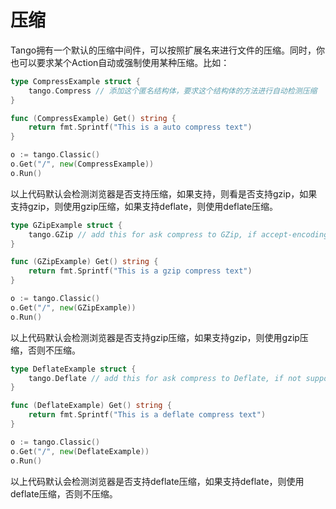 # 压缩

Tango拥有一个默认的压缩中间件，可以按照扩展名来进行文件的压缩。同时，你也可以要求某个Action自动或强制使用某种压缩。比如：

```Go
type CompressExample struct {
    tango.Compress // 添加这个匿名结构体，要求这个结构体的方法进行自动检测压缩
}

func (CompressExample) Get() string {
    return fmt.Sprintf("This is a auto compress text")
}

o := tango.Classic()
o.Get("/", new(CompressExample))
o.Run()
```
以上代码默认会检测浏览器是否支持压缩，如果支持，则看是否支持gzip，如果支持gzip，则使用gzip压缩，如果支持deflate，则使用deflate压缩。

```Go
type GZipExample struct {
    tango.GZip // add this for ask compress to GZip, if accept-encoding has no gzip, then not compress
}

func (GZipExample) Get() string {
    return fmt.Sprintf("This is a gzip compress text")
}

o := tango.Classic()
o.Get("/", new(GZipExample))
o.Run()
```
以上代码默认会检测浏览器是否支持gzip压缩，如果支持gzip，则使用gzip压缩，否则不压缩。

```Go
type DeflateExample struct {
    tango.Deflate // add this for ask compress to Deflate, if not support then not compress
}

func (DeflateExample) Get() string {
    return fmt.Sprintf("This is a deflate compress text")
}

o := tango.Classic()
o.Get("/", new(DeflateExample))
o.Run()
```
以上代码默认会检测浏览器是否支持deflate压缩，如果支持deflate，则使用deflate压缩，否则不压缩。

